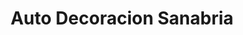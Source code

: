 ---
title: "Auto Decoracion Sanabria"
url: /cartago/auto-decoracion-sanabria/
shop: piezas de automóviles
---